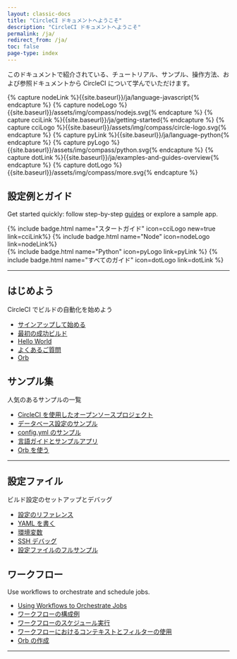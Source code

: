 ```yaml
---
layout: classic-docs
title: "CircleCI ドキュメントへようこそ"
description: "CircleCI ドキュメントへようこそ"
permalink: /ja/
redirect_from: /ja/
toc: false
page-type: index
---
```


このドキュメントで紹介されている、チュートリアル、サンプル、操作方法、および参照ドキュメントから CircleCI について学んでいただけます。


<!--Do not translate: Experiment Code for https://circleci.atlassian.net/browse/DD-455 -->
<!-- we need to use "capture" because we can't use `{{site.baseurl}}` in includes. -->
{% capture nodeLink %}{{site.baseurl}}/ja/language-javascript{% endcapture %}
{% capture nodeLogo %}{{site.baseurl}}/assets/img/compass/nodejs.svg{% endcapture %}
{% capture cciLink %}{{site.baseurl}}/ja/getting-started{% endcapture %}
{% capture cciLogo %}{{site.baseurl}}/assets/img/compass/circle-logo.svg{% endcapture %}
{% capture pyLink %}{{site.baseurl}}/ja/language-python{% endcapture %}
{% capture pyLogo %}{{site.baseurl}}/assets/img/compass/python.svg{% endcapture %}
{% capture dotLink %}{{site.baseurl}}/ja/examples-and-guides-overview{% endcapture %}
{% capture dotLogo %}{{site.baseurl}}/assets/img/compass/more.svg{% endcapture %}

<div class="getting-started-experiment-badges">
  <h2> 設定例とガイド</h2>
    <p>Get started quickly: follow step-by-step <a href="{{site.baseurl}}/ja/examples-and-guides-overview/">guides</a> or explore a sample app.</p>
    <div class="flex mb-2">
      {% include badge.html name="スタートガイド" icon=cciLogo new=true  link=cciLink%}
      {% include badge.html name="Node" icon=nodeLogo  link=nodeLink%}
  </div>
  <div class="flex">
      {% include badge.html name="Python" icon=pyLogo link=pyLink %}
      {% include badge.html name="すべてのガイド" icon=dotLogo link=dotLink %}
  </div>
</div>
<!-- End: Experiment code. -->

<div class="row loading-deferred">
  <div class="treatment col-xs-12">
    <hr />
  </div>
  <div class="col-xs-12 col-sm-6">
    <h2>はじめよう</h2>
    <p>CircleCI でビルドの自動化を始めよう</p>
    <ul>
      <li><a href="{{ site.baseurl }}/ja/first-steps/">サインアップして始める</a></li>
      <li><a href="{{ site.baseurl }}/ja/getting-started/">最初の成功ビルド</a></li>
      <li><a href="{{ site.baseurl }}/ja/hello-world/">Hello World</a></li>
      <li><a href="{{ site.baseurl }}/ja/faq/">よくあるご質問</a></li>
      <li><a href="{{ site.baseurl }}/ja/orb-intro/">Orb</a></li>
    </ul>
  </div>
  <div class="col-xs-12 col-sm-6">
    <h2>サンプル集</h2>
    <p>人気のあるサンプルの一覧</p>
    <ul>
        <li><a href="{{ site.baseurl }}/ja/example-configs/">CircleCI を使用したオープンソースプロジェクト</a></li>
        <li><a href="{{ site.baseurl }}/ja/postgres-config/">データベース設定のサンプル</a></li>
        <li><a href="{{ site.baseurl }}/ja/sample-config/">config.yml のサンプル</a></li>
        <li><a href="{{ site.baseurl }}/ja/examples-and-guides-overview/">言語ガイドとサンプルアプリ</a></li>
        <li><a href="{{ site.baseurl }}/ja/orb-concepts/">Orb を使う</a></li>
      </ul>
  </div>
  <div class="col-xs-12">
    <hr />
  </div>
  <div class="col-xs-12 col-sm-6">
    <h2>設定ファイル</h2>
    <p>ビルド設定のセットアップとデバッグ</p>
    <ul>
      <li><a href="{{ site.baseurl }}/ja/configuration-reference/">設定のリファレンス</a></li>
      <li><a href="{{ site.baseurl }}/ja/writing-yaml/">YAML を書く</a></li>
      <li><a href="{{ site.baseurl }}/ja/env-vars/">環境変数</a></li>
      <li><a href="{{ site.baseurl }}/ja/ssh-access-jobs/">SSH デバッグ</a></li>
      <li id="full-config-example"><a href="{{ site.baseurl }}/ja/configuration-reference/#example-full-configuration">設定ファイルのフルサンプル</a></li>
    </ul>
  </div>
  <div class="col-xs-12 col-sm-6">
    <h2>ワークフロー</h2>
    <p>Use workflows to orchestrate and schedule jobs.</p>
    <ul>
      <li><a href="{{ site.baseurl }}/ja/workflows/">Using Workflows to Orchestrate Jobs</a></li>
      <li><a href="{{ site.baseurl }}/ja/workflows/#workflows-configuration-examples">ワークフローの構成例</a></li>
      <li><a href="{{ site.baseurl }}/ja/workflows/#scheduling-a-workflow">ワークフローのスケジュール実行</a></li>
      <li><a href="{{ site.baseurl }}/ja/workflows/#using-contexts-and-filtering-in-your-
      workflows">ワークフローにおけるコンテキストとフィルターの使用</a></li>
      <li><a href="{{ site.baseurl }}/ja/creating-orbs/">Orb の作成</a></li>
    </ul>
  </div>
   <div class="col-xs-12">
    <hr />
  </div>
</div>
